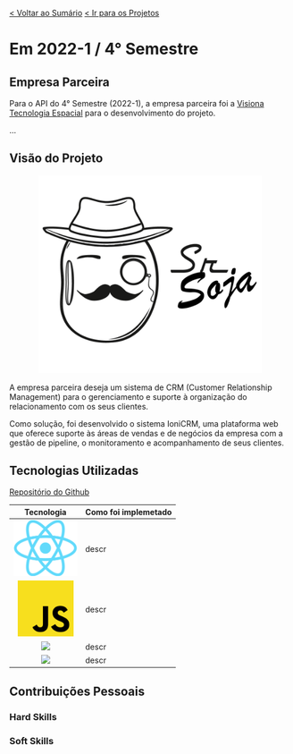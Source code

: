 [< Voltar ao Sumário](https://github.com/Leo0256/portfolio_tg_apis#sum%C3%A1rio "De volta ao sumário")
[< Ir para os Projetos](https://github.com/Leo0256/portfolio_tg_apis/blob/main/projects/README.md#meus-projetos "Ir para a lista de Projetos")

# Em 2022-1 / 4° Semestre

## Empresa Parceira
Para o API do 4° Semestre (2022-1), a empresa parceira foi a [Visiona Tecnologia Espacial](https://www.visionaespacial.com.br/ "Visiona") para o desenvolvimento do projeto.

...

## Visão do Projeto

<p align="center">
  <img width="400" src="https://github.com/Leo0256/portfolio_tg_apis/blob/main/images/SrSoja.png"/>
</p>

A empresa parceira deseja um sistema de CRM (Customer Relationship Management) para o gerenciamento e suporte à organização do relacionamento com os seus clientes.

Como solução, foi desenvolvido o sistema IoniCRM, uma plataforma web que oferece suporte às áreas de vendas e de negócios da empresa com a gestão de pipeline, o monitoramento e acompanhamento de seus clientes.

## Tecnologias Utilizadas

[Repositório do Github](https://github.com/Leo0256/API-4-SrSoja-2022-1)

|Tecnologia|Como foi implemetado|
|:-:|:-|
|<img src="https://github.com/Leo0256/portfolio_tg_apis/blob/main/images/react.png" height="100"/>|descr|
|<img src="https://github.com/Leo0256/portfolio_tg_apis/blob/main/images/js.png" height="100"/>|descr|
|<img src="https://github.com/Leo0256/portfolio_tg_apis/blob/main/images/postgresql.jpg" height="100"/>|descr|
|<img src="https://github.com/Leo0256/portfolio_tg_apis/blob/main/images/sqlite.jpg" height="100"/>|descr|

## Contribuições Pessoais


### Hard Skills

### Soft Skills